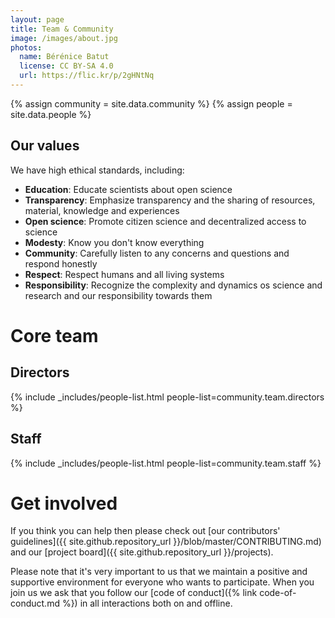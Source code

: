 ```yaml
---
layout: page
title: Team & Community
image: /images/about.jpg
photos:
  name: Bérénice Batut
  license: CC BY-SA 4.0
  url: https://flic.kr/p/2gHNtNq
---
```


{% assign community = site.data.community %}
{% assign people = site.data.people %}

## Our values

We have high ethical standards, including:

- **Education**: Educate scientists about open science
- **Transparency**: Emphasize transparency and the sharing of resources, material, knowledge and experiences
- **Open science**: Promote citizen science and decentralized access to science
- **Modesty**: Know you don't know everything
- **Community**: Carefully listen to any concerns and questions and respond honestly
- **Respect**: Respect humans and all living systems
- **Responsibility**: Recognize the complexity and dynamics os science and research and our responsibility towards them

# Core team

<!--As the graduates, mentors, and hosts of various Mozilla Open Leaders cohorts, we have gained expertise in the technical and culture track. Furthermore, we participate in a wide range of activities in different international communities of practice in the sciences: ELIXIR (European bioinformatics network), Galaxy, The Carpentries, Software Sustainability Institute (SSI), Open Bioinformatics Foundation (OBF), and Mozilla.-->

## Directors

{% include _includes/people-list.html people-list=community.team.directors %}

## Staff

{% include _includes/people-list.html people-list=community.team.staff %}

<!--
# Informal advisors

Community leaders from different projects who take on advisory roles in OLS

{% include _includes/people-list.html people-list=community.advisors %}

# Trainers

## OLS skills

{% include _includes/people-list.html people-list=community.trainers.ols %}

## Ally skills

{% include _includes/people-list.html people-list=community.trainers.ally %}

## Technical skills

{% include _includes/people-list.html people-list=community.trainers.technical %}

# Task forces

## Hiring committee

{% include _includes/people-list.html people-list=community.task_forces.hiring %}

## Localisation team

{% include _includes/people-list.html people-list=community.task_forces.localization %}

-->

# Get involved

If you think you can help then please check out [our contributors'
guidelines]({{ site.github.repository_url }}/blob/master/CONTRIBUTING.md) and
our [project board]({{ site.github.repository_url }}/projects).

Please note that it's very important to us that we maintain a positive and
supportive environment for everyone who wants to participate. When you join us
we ask that you follow our [code of conduct]({% link code-of-conduct.md %}) in all interactions both on and offline.
